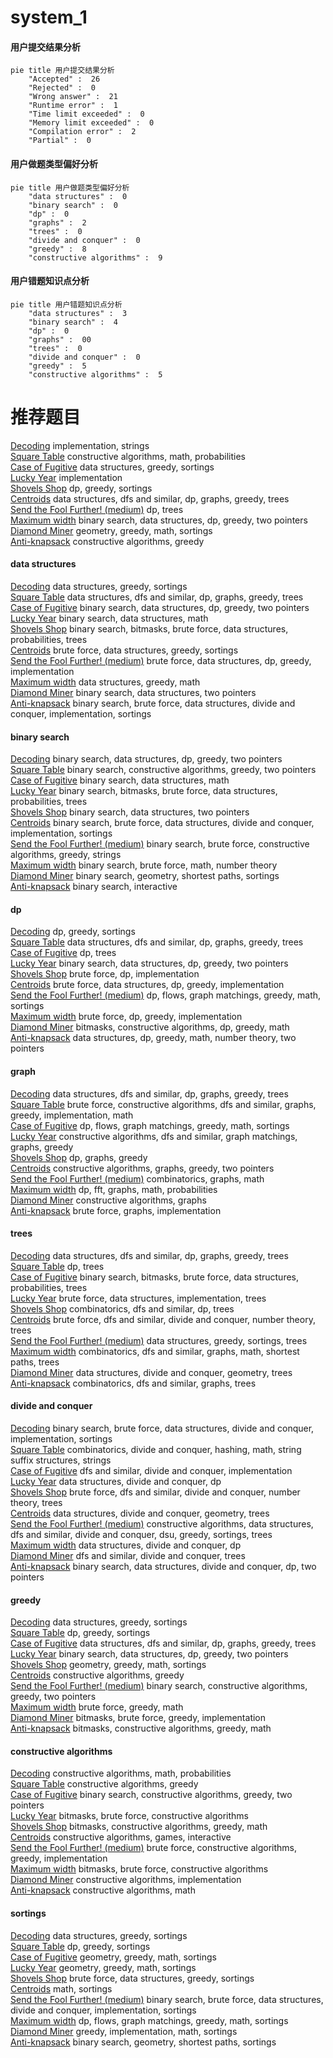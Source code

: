 # system_1
<!-- tabs:start -->
#### **用户提交结果分析**

```mermaid
pie title 用户提交结果分析
    "Accepted" :  26
    "Rejected" :  0
    "Wrong answer" :  21
    "Runtime error" :  1
    "Time limit exceeded" :  0
    "Memory limit exceeded" :  0
    "Compilation error" :  2
    "Partial" :  0
```
#### **用户做题类型偏好分析**

```mermaid
pie title 用户做题类型偏好分析
    "data structures" :  0
    "binary search" :  0
    "dp" :  0
    "graphs" :  2
    "trees" :  0
    "divide and conquer" :  0
    "greedy" :  8
    "constructive algorithms" :  9
```
#### **用户错题知识点分析**

```mermaid
pie title 用户错题知识点分析
    "data structures" :  3
    "binary search" :  4
    "dp" :  0
    "graphs" :  00
    "trees" :  0
    "divide and conquer" :  0
    "greedy" :  5
    "constructive algorithms" :  5
```
<!-- tabs:end -->
# 推荐题目
[Decoding](http://codeforces.com/problemset/problem/746/B)		implementation,
                        strings		  
[Square Table](https://codeforces.com/contest/418/problem/C)		constructive algorithms,
                        math,
                        probabilities		  
[Case of Fugitive](http://codeforces.com/problemset/problem/555/B)		data structures,
                        greedy,
                        sortings		  
[Lucky Year](http://codeforces.com/problemset/problem/808/A)		implementation		  
[Shovels Shop](http://codeforces.com/problemset/problem/1154/F)		dp,
                        greedy,
                        sortings		  
[Centroids](https://codeforces.com/contest/709/problem/E)		data structures,
                        dfs and similar,
                        dp,
                        graphs,
                        greedy,
                        trees		  
[Send the Fool Further! (medium)](http://codeforces.com/problemset/problem/802/K)		dp,
                        trees		  
[Maximum width](http://codeforces.com/problemset/problem/1492/C)		binary search,
                        data structures,
                        dp,
                        greedy,
                        two pointers		  
[Diamond Miner](https://codeforces.com/contest/1496/problem/C)		geometry,
                        greedy,
                        math,
                        sortings		  
[Anti-knapsack](http://codeforces.com/problemset/problem/1493/A)		constructive algorithms,
                        greedy		  
<!-- tabs:start -->
#### **data structures**
[Decoding](http://codeforces.com/problemset/problem/555/B)		data structures,
                        greedy,
                        sortings		  
[Square Table](https://codeforces.com/contest/709/problem/E)		data structures,
                        dfs and similar,
                        dp,
                        graphs,
                        greedy,
                        trees		  
[Case of Fugitive](http://codeforces.com/problemset/problem/1492/C)		binary search,
                        data structures,
                        dp,
                        greedy,
                        two pointers		  
[Lucky Year](http://codeforces.com/problemset/problem/1490/G)		binary search,
                        data structures,
                        math		  
[Shovels Shop](http://codeforces.com/problemset/problem/1479/D)		binary search,
                        bitmasks,
                        brute force,
                        data structures,
                        probabilities,
                        trees		  
[Centroids](http://codeforces.com/problemset/problem/1497/A)		brute force,
                        data structures,
                        greedy,
                        sortings		  
[Send the Fool Further! (medium)](http://codeforces.com/problemset/problem/1491/C)		brute force,
                        data structures,
                        dp,
                        greedy,
                        implementation		  
[Maximum width](http://codeforces.com/problemset/problem/1492/B)		data structures,
                        greedy,
                        math		  
[Diamond Miner](http://codeforces.com/problemset/problem/1436/E)		binary search,
                        data structures,
                        two pointers		  
[Anti-knapsack](http://codeforces.com/problemset/problem/1461/D)		binary search,
                        brute force,
                        data structures,
                        divide and conquer,
                        implementation,
                        sortings		  
#### **binary search**
[Decoding](http://codeforces.com/problemset/problem/1492/C)		binary search,
                        data structures,
                        dp,
                        greedy,
                        two pointers		  
[Square Table](http://codeforces.com/problemset/problem/1463/D)		binary search,
                        constructive algorithms,
                        greedy,
                        two pointers		  
[Case of Fugitive](http://codeforces.com/problemset/problem/1490/G)		binary search,
                        data structures,
                        math		  
[Lucky Year](http://codeforces.com/problemset/problem/1479/D)		binary search,
                        bitmasks,
                        brute force,
                        data structures,
                        probabilities,
                        trees		  
[Shovels Shop](http://codeforces.com/problemset/problem/1436/E)		binary search,
                        data structures,
                        two pointers		  
[Centroids](http://codeforces.com/problemset/problem/1461/D)		binary search,
                        brute force,
                        data structures,
                        divide and conquer,
                        implementation,
                        sortings		  
[Send the Fool Further! (medium)](http://codeforces.com/problemset/problem/1493/C)		binary search,
                        brute force,
                        constructive algorithms,
                        greedy,
                        strings		  
[Maximum width](http://codeforces.com/problemset/problem/1487/D)		binary search,
                        brute force,
                        math,
                        number theory		  
[Diamond Miner](http://codeforces.com/problemset/problem/1486/B)		binary search,
                        geometry,
                        shortest paths,
                        sortings		  
[Anti-knapsack](http://codeforces.com/problemset/problem/1486/C1)		binary search,
                        interactive		  
#### **dp**
[Decoding](http://codeforces.com/problemset/problem/1154/F)		dp,
                        greedy,
                        sortings		  
[Square Table](https://codeforces.com/contest/709/problem/E)		data structures,
                        dfs and similar,
                        dp,
                        graphs,
                        greedy,
                        trees		  
[Case of Fugitive](http://codeforces.com/problemset/problem/802/K)		dp,
                        trees		  
[Lucky Year](http://codeforces.com/problemset/problem/1492/C)		binary search,
                        data structures,
                        dp,
                        greedy,
                        two pointers		  
[Shovels Shop](https://codeforces.com/contest/1457/problem/C)		brute force,
                        dp,
                        implementation		  
[Centroids](http://codeforces.com/problemset/problem/1491/C)		brute force,
                        data structures,
                        dp,
                        greedy,
                        implementation		  
[Send the Fool Further! (medium)](http://codeforces.com/problemset/problem/1437/C)		dp,
                        flows,
                        graph matchings,
                        greedy,
                        math,
                        sortings		  
[Maximum width](http://codeforces.com/problemset/problem/1499/B)		brute force,
                        dp,
                        greedy,
                        implementation		  
[Diamond Miner](http://codeforces.com/problemset/problem/1491/D)		bitmasks,
                        constructive algorithms,
                        dp,
                        greedy,
                        math		  
[Anti-knapsack](http://codeforces.com/problemset/problem/1497/E1)		data structures,
                        dp,
                        greedy,
                        math,
                        number theory,
                        two pointers		  
#### **graph**
[Decoding](https://codeforces.com/contest/709/problem/E)		data structures,
                        dfs and similar,
                        dp,
                        graphs,
                        greedy,
                        trees		  
[Square Table](http://codeforces.com/problemset/problem/1487/C)		brute force,
                        constructive algorithms,
                        dfs and similar,
                        graphs,
                        greedy,
                        implementation,
                        math		  
[Case of Fugitive](http://codeforces.com/problemset/problem/1437/C)		dp,
                        flows,
                        graph matchings,
                        greedy,
                        math,
                        sortings		  
[Lucky Year](http://codeforces.com/problemset/problem/1470/D)		constructive algorithms,
                        dfs and similar,
                        graph matchings,
                        graphs,
                        greedy		  
[Shovels Shop](http://codeforces.com/problemset/problem/1476/C)		dp,
                        graphs,
                        greedy		  
[Centroids](http://codeforces.com/problemset/problem/1304/D)		constructive algorithms,
                        graphs,
                        greedy,
                        two pointers		  
[Send the Fool Further! (medium)](http://codeforces.com/problemset/problem/1475/C)		combinatorics,
                        graphs,
                        math		  
[Maximum width](http://codeforces.com/problemset/problem/553/E)		dp,
                        fft,
                        graphs,
                        math,
                        probabilities		  
[Diamond Miner](http://codeforces.com/problemset/problem/1495/C)		constructive algorithms,
                        graphs		  
[Anti-knapsack](http://codeforces.com/problemset/problem/1510/K)		brute force,
                        graphs,
                        implementation		  
#### **trees**
[Decoding](https://codeforces.com/contest/709/problem/E)		data structures,
                        dfs and similar,
                        dp,
                        graphs,
                        greedy,
                        trees		  
[Square Table](http://codeforces.com/problemset/problem/802/K)		dp,
                        trees		  
[Case of Fugitive](http://codeforces.com/problemset/problem/1479/D)		binary search,
                        bitmasks,
                        brute force,
                        data structures,
                        probabilities,
                        trees		  
[Lucky Year](http://codeforces.com/problemset/problem/1511/C)		brute force,
                        data structures,
                        implementation,
                        trees		  
[Shovels Shop](http://codeforces.com/problemset/problem/1499/F)		combinatorics,
                        dfs and similar,
                        dp,
                        trees		  
[Centroids](http://codeforces.com/problemset/problem/1491/E)		brute force,
                        dfs and similar,
                        divide and conquer,
                        number theory,
                        trees		  
[Send the Fool Further! (medium)](http://codeforces.com/problemset/problem/1466/D)		data structures,
                        greedy,
                        sortings,
                        trees		  
[Maximum width](http://codeforces.com/problemset/problem/1495/D)		combinatorics,
                        dfs and similar,
                        graphs,
                        math,
                        shortest paths,
                        trees		  
[Diamond Miner](http://codeforces.com/problemset/problem/1303/G)		data structures,
                        divide and conquer,
                        geometry,
                        trees		  
[Anti-knapsack](http://codeforces.com/problemset/problem/1454/E)		combinatorics,
                        dfs and similar,
                        graphs,
                        trees		  
#### **divide and conquer**
[Decoding](http://codeforces.com/problemset/problem/1461/D)		binary search,
                        brute force,
                        data structures,
                        divide and conquer,
                        implementation,
                        sortings		  
[Square Table](http://codeforces.com/problemset/problem/1466/G)		combinatorics,
                        divide and conquer,
                        hashing,
                        math,
                        string suffix structures,
                        strings		  
[Case of Fugitive](http://codeforces.com/problemset/problem/1490/D)		dfs and similar,
                        divide and conquer,
                        implementation		  
[Lucky Year](https://codeforces.com/contest/1483/problem/C)		data structures,
                        divide and conquer,
                        dp		  
[Shovels Shop](http://codeforces.com/problemset/problem/1491/E)		brute force,
                        dfs and similar,
                        divide and conquer,
                        number theory,
                        trees		  
[Centroids](http://codeforces.com/problemset/problem/1303/G)		data structures,
                        divide and conquer,
                        geometry,
                        trees		  
[Send the Fool Further! (medium)](http://codeforces.com/problemset/problem/1494/D)		constructive algorithms,
                        data structures,
                        dfs and similar,
                        divide and conquer,
                        dsu,
                        greedy,
                        sortings,
                        trees		  
[Maximum width](http://codeforces.com/problemset/problem/1482/E)		data structures,
                        divide and conquer,
                        dp		  
[Diamond Miner](http://codeforces.com/problemset/problem/566/C)		dfs and similar,
                        divide and conquer,
                        trees		  
[Anti-knapsack](http://codeforces.com/problemset/problem/1428/F)		binary search,
                        data structures,
                        divide and conquer,
                        dp,
                        two pointers		  
#### **greedy**
[Decoding](http://codeforces.com/problemset/problem/555/B)		data structures,
                        greedy,
                        sortings		  
[Square Table](http://codeforces.com/problemset/problem/1154/F)		dp,
                        greedy,
                        sortings		  
[Case of Fugitive](https://codeforces.com/contest/709/problem/E)		data structures,
                        dfs and similar,
                        dp,
                        graphs,
                        greedy,
                        trees		  
[Lucky Year](http://codeforces.com/problemset/problem/1492/C)		binary search,
                        data structures,
                        dp,
                        greedy,
                        two pointers		  
[Shovels Shop](https://codeforces.com/contest/1496/problem/C)		geometry,
                        greedy,
                        math,
                        sortings		  
[Centroids](http://codeforces.com/problemset/problem/1493/A)		constructive algorithms,
                        greedy		  
[Send the Fool Further! (medium)](http://codeforces.com/problemset/problem/1463/D)		binary search,
                        constructive algorithms,
                        greedy,
                        two pointers		  
[Maximum width](http://codeforces.com/problemset/problem/1462/C)		brute force,
                        greedy,
                        math		  
[Diamond Miner](http://codeforces.com/problemset/problem/1494/B)		bitmasks,
                        brute force,
                        greedy,
                        implementation		  
[Anti-knapsack](http://codeforces.com/problemset/problem/1492/D)		bitmasks,
                        constructive algorithms,
                        greedy,
                        math		  
#### **constructive algorithms**
[Decoding](https://codeforces.com/contest/418/problem/C)		constructive algorithms,
                        math,
                        probabilities		  
[Square Table](http://codeforces.com/problemset/problem/1493/A)		constructive algorithms,
                        greedy		  
[Case of Fugitive](http://codeforces.com/problemset/problem/1463/D)		binary search,
                        constructive algorithms,
                        greedy,
                        two pointers		  
[Lucky Year](https://codeforces.com/contest/1456/problem/B)		bitmasks,
                        brute force,
                        constructive algorithms		  
[Shovels Shop](http://codeforces.com/problemset/problem/1492/D)		bitmasks,
                        constructive algorithms,
                        greedy,
                        math		  
[Centroids](https://codeforces.com/contest/1504/problem/D)		constructive algorithms,
                        games,
                        interactive		  
[Send the Fool Further! (medium)](https://codeforces.com/contest/1483/problem/A)		brute force,
                        constructive algorithms,
                        greedy,
                        implementation		  
[Maximum width](https://codeforces.com/contest/1457/problem/D)		bitmasks,
                        brute force,
                        constructive algorithms		  
[Diamond Miner](http://codeforces.com/problemset/problem/1513/A)		constructive algorithms,
                        implementation		  
[Anti-knapsack](http://codeforces.com/problemset/problem/1473/C)		constructive algorithms,
                        math		  
#### **sortings**
[Decoding](http://codeforces.com/problemset/problem/555/B)		data structures,
                        greedy,
                        sortings		  
[Square Table](http://codeforces.com/problemset/problem/1154/F)		dp,
                        greedy,
                        sortings		  
[Case of Fugitive](https://codeforces.com/contest/1496/problem/C)		geometry,
                        greedy,
                        math,
                        sortings		  
[Lucky Year](http://codeforces.com/problemset/problem/1495/A)		geometry,
                        greedy,
                        math,
                        sortings		  
[Shovels Shop](http://codeforces.com/problemset/problem/1497/A)		brute force,
                        data structures,
                        greedy,
                        sortings		  
[Centroids](http://codeforces.com/problemset/problem/1427/A)		math,
                        sortings		  
[Send the Fool Further! (medium)](http://codeforces.com/problemset/problem/1461/D)		binary search,
                        brute force,
                        data structures,
                        divide and conquer,
                        implementation,
                        sortings		  
[Maximum width](http://codeforces.com/problemset/problem/1437/C)		dp,
                        flows,
                        graph matchings,
                        greedy,
                        math,
                        sortings		  
[Diamond Miner](http://codeforces.com/problemset/problem/1473/A)		greedy,
                        implementation,
                        math,
                        sortings		  
[Anti-knapsack](http://codeforces.com/problemset/problem/1486/B)		binary search,
                        geometry,
                        shortest paths,
                        sortings		  
<!-- tabs:end -->
